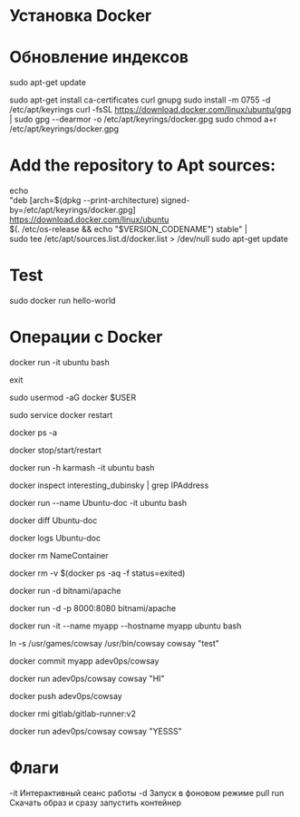 # Установка Docker
# Обновление индексов
sudo apt-get update
<!-- Необходимые пакеты для работы -->
sudo apt-get install ca-certificates curl gnupg
sudo install -m 0755 -d /etc/apt/keyrings
curl -fsSL https://download.docker.com/linux/ubuntu/gpg | sudo gpg --dearmor -o /etc/apt/keyrings/docker.gpg
sudo chmod a+r /etc/apt/keyrings/docker.gpg

# Add the repository to Apt sources:
echo \
  "deb [arch=$(dpkg --print-architecture) signed-by=/etc/apt/keyrings/docker.gpg] https://download.docker.com/linux/ubuntu \
  $(. /etc/os-release && echo "$VERSION_CODENAME") stable" | \
  sudo tee /etc/apt/sources.list.d/docker.list > /dev/null
sudo apt-get update
# Test
sudo docker run hello-world

# Операции с Docker
<!-- Зайти в контейнер -->
docker run -it ubuntu bash
<!-- Выход с контейнера -->
exit
<!-- Добавить пользователя в sudo группу -->
sudo usermod -aG docker $USER
<!-- Перезапуск службы docker -->
sudo service docker restart
<!-- Просмотр всех остановленных контейнеров -->
docker ps -a
<!-- перезапуск контейнеров -->
docker stop/start/restart
<!-- Запуск контейнера с инициализацией имени хоста. Теперь вместо ID будет наше имя -->
docker run -h karmash -it ubuntu bash
<!-- Больше инфо о контейнере можно узнать  -->
docker inspect interesting_dubinsky | grep IPAddress
<!-- Задаем имя контейнеру -->
docker run --name Ubuntu-doc -it ubuntu bash
<!-- Посмотреть изменения в контейнере -->
docker diff Ubuntu-doc
<!-- Все события в контейнере -->
docker logs Ubuntu-doc
<!-- Удалить контейнер -->
docker rm NameContainer
<!-- Удалить все остановленные контейнеры с помощью подстановки команды -->
docker rm -v $(docker ps -aq -f status=exited)
<!-- Запуск контейнера в фоновом режиме Apache -->
docker run -d bitnami/apache
<!-- Чтобы достучаться до контейнера через http надо проблросить порты -->
docker run -d -p 8000:8080 bitnami/apache
<!-- Запуск контейнера с хостом и именем -->
docker run -it --name myapp --hostname myapp ubuntu bash
<!-- Создаем симбвольную ссылку, чтобы при запуске не писать путь /usr/games/cowsay достаточно cowsay "test" -->
ln -s /usr/games/cowsay /usr/bin/cowsay
cowsay "test"
<!-- Сохранить изменения в контейнере создав из него образ. Указав логин на гитхабе/имяНовогоОбраза -->
<!-- Нужно выйти из работающего контейнера -->
docker commit myapp adev0ps/cowsay
<!-- Можно запустить команду на докере вместо bash -->
docker run adev0ps/cowsay cowsay "HI"
<!-- Отправляем образ на Docker Hub -->
docker push adev0ps/cowsay
<!-- Удалияем образы -->
docker rmi gitlab/gitlab-runner:v2
<!-- Скачать образ и запустить команду -->
docker run adev0ps/cowsay cowsay "YESSS"



# Флаги
-it  Интерактивный сеанс работы
-d   Запуск в фоновом режиме
pull run Скачать образ и сразу запустить контейнер